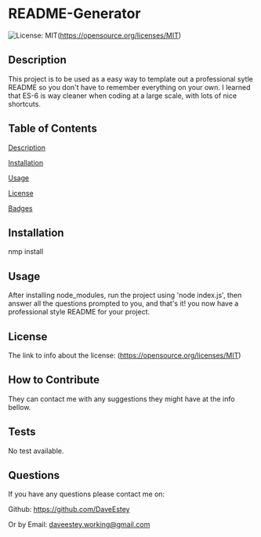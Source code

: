 
  
  # README-Generator

![License: MIT](https://img.shields.io/badge/License-MIT-blue.svg)(https://opensource.org/licenses/MIT)
  
  ## Description
  
  This project is to be used as a easy way to template out a professional sytle README so you don't have to remember everything on your own. I learned that ES-6 is way cleaner when coding at a large scale, with lots of nice shortcuts.
  
  ## Table of Contents
  
  [Description](https://github.com/DaveEstey/README-Generator#description) 

  [Installation](https://github.com/DaveEstey/README-Generator#installation) 

  [Usage](https://github.com/DaveEstey/README-Generator#usage) 

  [License](https://github.com/DaveEstey/README-Generator#license) 
 
  [Badges](https://github.com/DaveEstey/README-Generator#badges) 

  
  ## Installation
  
  nmp install
  
  ## Usage
 
  After installing node_modules, run the project using 'node index.js', then answer all the questions prompted to you, and    that's it! you now have a professional style README for your project.

  ## License
  
  The link to info about the license: (https://opensource.org/licenses/MIT)

  ## How to Contribute
  
  They can contact me with any suggestions they might have at the info bellow.

  ## Tests
  
  No test available.

  ## Questions
  
  If you have any questions please contact me on: 

  Github: https://github.com/DaveEstey 

  Or by Email: daveestey.working@gmail.com
